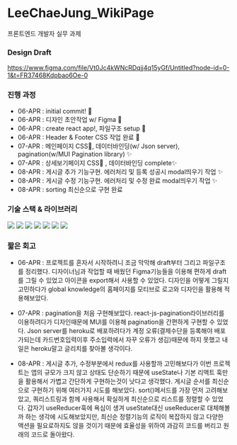 # LeeChaeJung_WikiPage

프론트엔드 개발자 실무 과제

### Design Draft

https://www.figma.com/file/Vt0Jc4kWNcRDqjj4q15yGf/Untitled?node-id=0-1&t=FR37468Kdpbao6Oe-0

### 진행 과정

- 06-APR : initial commit! :tada:
- 06-APR : 디자인 초안작업 w/ Figma 🎨
- 06-APR : create react app!, 파일구조 setup 🔧
- 06-APR : Header & Footer CSS 작업 완료 🎨
- 07-APR : 메인페이지 CSS🎨, 데이터바인딩(w/ Json server), pagination(w/MUI Pagination library) ✨
- 07-APR : 상세보기페이지 CSS🎨 , 데이터바인딩 complete✨
- 08-APR : 게시글 추가 기능구현. 에러처리 및 등록 성공시 modal띄우기 작업 ✨
- 08-APR : 게시글 수정 기능구현. 에러처리 및 수정 완료 modal띄우기 작업 ✨
- 08-APR : sorting 최신순으로 구현 완료


### 기술 스택 & 라이브러리

<img src="https://img.shields.io/badge/React-61DAFB?style=flat&logo=React&logoColor=white"/> <img src="https://img.shields.io/badge/Redux-764ABC?style=flat&logo=Redux&logoColor=white"/> <img src="https://img.shields.io/badge/styled-components-DB7093?style=flat&logo=styled-components&logoColor=white"/> <img src="https://img.shields.io/badge/Axios-5A29E4?style=flat&logo=Axios&logoColor=white"/> <img src="https://img.shields.io/badge/MUI-007FFF?style=flat&logo=MUI&logoColor=white"/> <img src="https://img.shields.io/badge/eslint-4B32C3?style=flat&logo=eslint&logoColor=white"/> <img src="https://img.shields.io/badge/prettier-F7B93E?style=flat&logo=prettier&logoColor=white"/> 

### 짧은 회고
- 06-APR : 프로젝트를 혼자서 시작하려니 조금 막막해 draft부터 그리고 파일구조를 정리했다. 디자이너님과 작업할 때 배웠던 Figma기능들을 이용해 편하게 draft를 그릴 수 있었고 아이콘을 export해서 사용할 수 있었다. 디자인을 어떻게 그릴지 고민하다가 global knowledge의 홈페이지를 모티브로 로고와 디자인을 활용해 적용해보았다. 

- 07-APR : pagination을 처음 구현해보았다. react-js-pagination라이브러리를 이용하려다가 디자인때문에 MUI를 이용해 pagination을 간편하게 구현할 수 있었다. Json server를 heroku로 배포하려다가 계정 오류(결제수단을 등록해야 배포가되는데 카드번호입력이후 주소입력에서 자꾸 오류가 생김)때문에 하지 못했고 내일은 heroku말고 글리치를 찾아볼 생각이다.

- 08-APR : 게시글 추가, 수정부분에서 redux를 사용할까 고민해보다가 이번 프로젝트는 앱의 규모가 크지 않고 상태도 단순하기 때문에 useState나 기본 리액트 훅만을 활용해서 가볍고 간단하게 구현하는것이 낫다고 생각했다. 게시글 순서를 최신순으로 구현하기 위해 여러가지 시도를 해보았다. sort()메서드를 가장 먼저 고려해보았고, 쿼리스트링과 함께 사용해서 확실하게 최신순으로 리스트를 정렬할 수 있었다. 갑자기 useReducer훅에 욕심이 생겨 useState대신 useReducer로 대체해볼까 하는 생각에 시도해보았지만, 최신순 정렬기능의 로직이 복잡하지 않고 다양한 액션을 필요로하지도 않을 것이기 때문에 효율성을 위하여 과감히 코드를 버리고 원래의 코드로 돌아왔다. 
